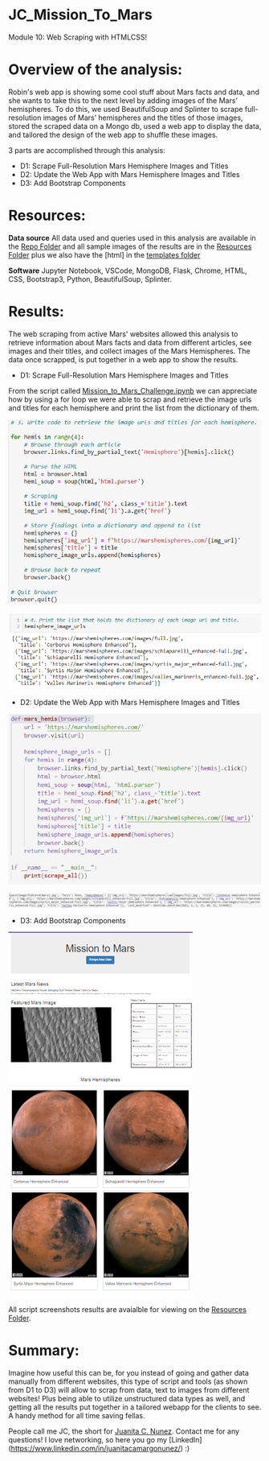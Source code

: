 # JC_Mission_To_Mars
Module 10: Web Scraping with HTMLCSS!

# Overview of the analysis:

Robin's web app is showing some cool stuff about Mars facts and data, and she wants to take this to the next level by adding images of the Mars’ hemispheres. To do this, we used BeautifulSoup and Splinter to scrape full-resolution images of Mars’ hemispheres and the titles of those images, stored the scraped data on a Mongo db, used a web app to display the data, and tailored the design of the web app to shuffle these images.

3 parts are accomplished through this analysis:

- D1: Scrape Full-Resolution Mars Hemisphere Images and Titles
- D2: Update the Web App with Mars Hemisphere Images and Titles
- D3: Add Bootstrap Components

# Resources:
 
 **Data source** All data used and queries used in this analysis are available in the [Repo Folder](https://github.com/juanitacosmica/JC_Mission-to-Mars) and all sample images of the results are in the [Resources Folder](https://github.com/juanitacosmica/JC_Mission-to-Mars/Resources) plus we also have the [html] in the [templates folder](https://github.com/juanitacosmica/JC_Mission-to-Mars/templates)

  **Software** Jupyter Notebook, VSCode, MongoDB, Flask, Chrome, HTML, CSS, Bootstrap3, Python, BeautifulSoup, Splinter.


# Results:

The web scraping from active Mars' websites allowed this analysis to retrieve information about Mars facts and data from different articles, see images and their titles, and collect images of the Mars Hemispheres. The data once scrapped, is put together in a web app to show the results.

- D1: Scrape Full-Resolution Mars Hemisphere Images and Titles

From the script called [Mission_to_Mars_Challenge.ipynb](https://github.com/juanitacosmica/JC_Mission-to-Mars) we can appreciate how by using a for loop we were able to scrap and retrieve the image urls and titles for each hemisphere and print the list from the dictionary of them.

![Script](/Resources/D1_img1.png)

![Results](/Resources/D1_img2.png)

- D2: Update the Web App with Mars Hemisphere Images and Titles

![Function defined for Hemispheres (x4)](/Resources/D2_img1.png)

![Img and Titles Results Hemispheres (x4)](/Resources/D2_img2.png)

- D3: Add Bootstrap Components

![How it looks in the web app](/Resources/D3_img1.png)

All script screenshots results are avaialble for viewing on the [Resources Folder](https://github.com/juanitacosmica/JC_Mission-to-Mars/Resources).

# Summary:

Imagine how useful this can be, for you instead of going and gather data manually from different websites, this type of script and tools (as shown from D1 to D3) will allow to scrap from data, text to images from different websites! Plus being able to utilize unstructured data types as well, and getting all the results put together in a tailored webapp for the clients to see. A handy method for all time saving fellas.

People call me JC, the short for [Juanita C. Nunez](https://www.linkedin.com/in/juanitacamargonunez/). Contact me for any questions! I love networking, so here you go my [LinkedIn] (https://www.linkedin.com/in/juanitacamargonunez/) :)
